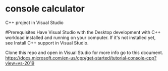 # console calculator
 C++ project in Visual Studio
 
#Prerequisites
Have Visual Studio with the Desktop development with C++ workload installed and running on your computer.
If it's not installed yet, see Install C++ support in Visual Studio.

Clone this repo and open in Visual Studio
for more info go to this dcoument.
https://docs.microsoft.com/en-us/cpp/get-started/tutorial-console-cpp?view=vs-2019
